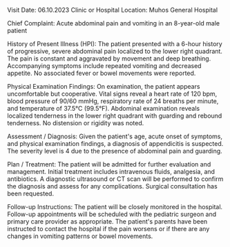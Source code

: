  Visit Date: 06.10.2023
Clinic or Hospital Location: Muhos General Hospital

Chief Complaint: Acute abdominal pain and vomiting in an 8-year-old male patient

History of Present Illness (HPI): The patient presented with a 6-hour history of progressive, severe abdominal pain localized to the lower right quadrant. The pain is constant and aggravated by movement and deep breathing. Accompanying symptoms include repeated vomiting and decreased appetite. No associated fever or bowel movements were reported.

Physical Examination Findings: On examination, the patient appears uncomfortable but cooperative. Vital signs reveal a heart rate of 120 bpm, blood pressure of 90/60 mmHg, respiratory rate of 24 breaths per minute, and temperature of 37.5°C (99.5°F). Abdominal examination reveals localized tenderness in the lower right quadrant with guarding and rebound tenderness. No distension or rigidity was noted.

Assessment / Diagnosis: Given the patient's age, acute onset of symptoms, and physical examination findings, a diagnosis of appendicitis is suspected. The severity level is 4 due to the presence of abdominal pain and guarding.

Plan / Treatment: The patient will be admitted for further evaluation and management. Initial treatment includes intravenous fluids, analgesia, and antibiotics. A diagnostic ultrasound or CT scan will be performed to confirm the diagnosis and assess for any complications. Surgical consultation has been requested.

Follow-up Instructions: The patient will be closely monitored in the hospital. Follow-up appointments will be scheduled with the pediatric surgeon and primary care provider as appropriate. The patient's parents have been instructed to contact the hospital if the pain worsens or if there are any changes in vomiting patterns or bowel movements.